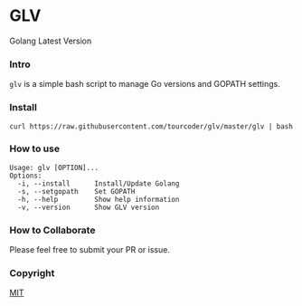 # GLV

Golang Latest Version

### Intro

`glv` is a simple bash script to manage Go versions and GOPATH settings.

### Install

```
curl https://raw.githubusercontent.com/tourcoder/glv/master/glv | bash
```

### How to use

```
Usage: glv [OPTION]...
Options:
  -i, --install      Install/Update Golang
  -s, --setgopath    Set GOPATH
  -h, --help         Show help information
  -v, --version      Show GLV version
```

### How to Collaborate

Please feel free to submit your PR or issue.

### Copyright

[MIT](LICENSE)

